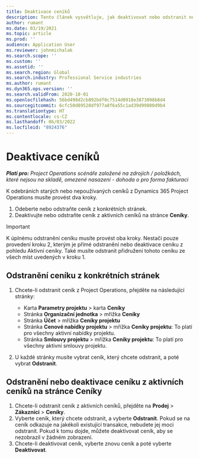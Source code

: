 ```yaml
---
title: Deaktivace ceníků
description: Tento článek vysvětluje, jak deaktivovat nebo odstranit nepoužívané nebo staré ceníky.
author: rumant
ms.date: 03/19/2021
ms.topic: article
ms.prod: ''
audience: Application User
ms.reviewer: johnmichalak
ms.search.scope: ''
ms.custom: ''
ms.assetid: ''
ms.search.region: Global
ms.search.industry: Professional Service industries
ms.author: rumant
ms.dyn365.ops.version: ''
ms.search.validFrom: 2020-10-01
ms.openlocfilehash: 56bd498d2cb892bdf0c7514d0918e3873098b8d4
ms.sourcegitcommit: 6cfc50d89528df977a8f6a55c1ad39d99800d9b4
ms.translationtype: HT
ms.contentlocale: cs-CZ
ms.lasthandoff: 06/03/2022
ms.locfileid: "8924376"
---
```

# <a name="deactivate-price-lists"></a>Deaktivace ceníků 

_**Platí pro:** Project Operations scénáře založené na zdrojích / položkách, které nejsou na skladě, omezené nasazení - dohoda o pro forma fakturaci_

K odebráních starých nebo nepoužívaných ceníků z Dynamics 365 Project Operations musíte provést dva kroky. 

1. Odeberte nebo odstraňte ceník z konkrétních stránek.
2. Deaktivujte nebo odstraňte ceník z aktivních ceníků na stránce **Ceníky**.

>[!IMPORTANT]
> K úplnému odstranění ceníku musíte provést oba kroky. Nestačí pouze provedení kroku 2, kterým je přímé odstranění nebo deaktivace ceníku z pohledu Aktivní ceníky. Také musíte odstranit přidružení tohoto ceníku ze všech míst uvedených v kroku 1.

## <a name="delete-the-price-list-from-specific-pages"></a>Odstranění ceníku z konkrétních stránek
1. Chcete-li odstranit ceník z Project Operations, přejděte na následující stránky:  

      - Karta **Parametry projektu** > karta **Ceníky**
      - Stránka **Organizační jednotka** > mřížka **Ceníky**
      - Stránka **Účet** > mřížka **Ceníky projektu**
      - Stránka **Cenové nabídky projektu** > mřížka **Ceníky projektu**: To platí pro všechny aktivní nabídky projektu.
      - Stránka **Smlouvy projektu** > mřížka **Ceníky projektu**: To platí pro všechny aktivní smlouvy projektu.

 2. U každé stránky musíte vybrat ceník, který chcete odstranit, a poté vybrat **Odstranit**. 
 
## <a name="delete-or-deactivate-the-price-list-from-the-price-lists-page"></a>Odstranění nebo deaktivace ceníku z aktivních ceníků na stránce Ceníky
 
1. Chcete-li odstranit ceník z aktivních ceníků, přejděte na **Prodej** > **Zákazníci** > **Ceníky**. 
2. Vyberte ceník, který chcete odstranit, a vyberte **Odstranit**. Pokud se na ceník odkazuje na jakékoli existující transakce, nebudete jej moci odstranit. Pokud k tomu dojde, můžete deaktivovat ceník, aby se nezobrazil v žádném zobrazení. 
3. Chcete-li deaktivovat ceník, vyberte znovu ceník a poté vyberte **Deaktivovat**.   
